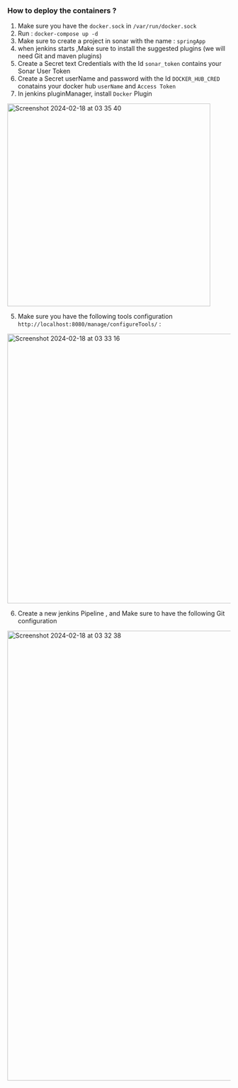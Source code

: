 ### How to deploy the containers ?

1. Make sure you have the `docker.sock` in `/var/run/docker.sock`
2. Run : `docker-compose up -d`
3. Make sure to create a project in sonar with the name : `springApp`
4. when jenkins starts ,Make sure to install the suggested plugins (we will need Git and maven plugins)
5. Create a Secret text Credentials with the Id `sonar_token` contains your Sonar User Token
6. Create a Secret userName and password with the Id `DOCKER_HUB_CRED` conatains your docker hub `userName` and `Access Token`
7. In jenkins pluginManager,  install `Docker` Plugin

<img width="458" alt="Screenshot 2024-02-18 at 03 35 40" src="https://github.com/karami4yasser/spring-ci-cd-sonar/assets/83478271/a6040ebd-76f2-491f-99e5-6de486fd8e1d">


5. Make sure you have the following tools configuration `http://localhost:8080/manage/configureTools/` :

<img width="609" alt="Screenshot 2024-02-18 at 03 33 16" src="https://github.com/karami4yasser/spring-ci-cd-sonar/assets/83478271/2a010e91-9eec-4265-8e1e-c64069d6e98a">


6. Create a new jenkins Pipeline , and Make sure to have the following Git configuration

<img width="1016" alt="Screenshot 2024-02-18 at 03 32 38" src="https://github.com/karami4yasser/spring-ci-cd-sonar/assets/83478271/58f244d2-40aa-430c-a247-71937130f1cc">
